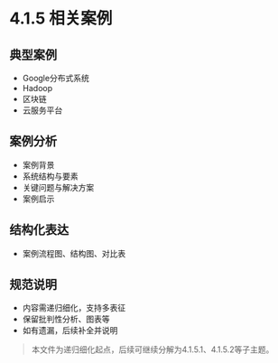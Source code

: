 # 4.1.5 相关案例

## 典型案例

- Google分布式系统
- Hadoop
- 区块链
- 云服务平台

## 案例分析

- 案例背景
- 系统结构与要素
- 关键问题与解决方案
- 案例启示

## 结构化表达

- 案例流程图、结构图、对比表

## 规范说明

- 内容需递归细化，支持多表征
- 保留批判性分析、图表等
- 如有遗漏，后续补全并说明

> 本文件为递归细化起点，后续可继续分解为4.1.5.1、4.1.5.2等子主题。
